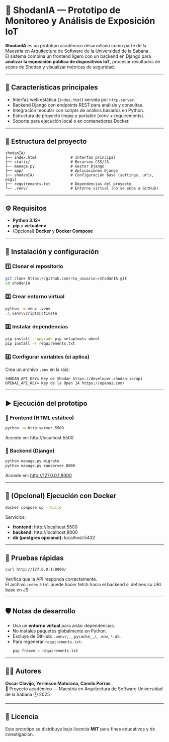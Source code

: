 # 🧠 ShodanIA — Prototipo de Monitoreo y Análisis de Exposición IoT

**ShodanIA** es un prototipo académico desarrollado como parte de la Maestría en Arquitectura de Software de la Universidad de la Sabana.  
El sistema combina un frontend ligero con un backend en Django para **analizar la exposición pública de dispositivos IoT**, procesar resultados de *scans* de Shodan y visualizar métricas de seguridad.

---

## 🚀 Características principales

- Interfaz web estática (`index.html`) servida por `http.server`.
- Backend Django con endpoints REST para análisis y consultas.
- Integración modular con scripts de análisis basados en Python.
- Estructura de proyecto limpia y portable (venv + requirements).
- Soporte para ejecución local o en contenedores Docker.

---

## 🧩 Estructura del proyecto

```
shodanIA/
├── index.html               # Interfaz principal
├── static/                  # Recursos CSS/JS
├── manage.py                # Gestor Django
├── app/                     # Aplicaciones Django
├── shodanIA/                # Configuración base (settings, urls, wsgi)
├── requirements.txt         # Dependencias del proyecto
└── .venv/                   # Entorno virtual (no se sube a GitHub)
```

---

## ⚙️ Requisitos

- **Python 3.12+**
- **pip** y **virtualenv**
- (Opcional) **Docker** y **Docker Compose**

---

## 🧰 Instalación y configuración

### 1️⃣ Clonar el repositorio
```bash
git clone https://github.com/<tu_usuario>/shodanIA.git
cd shodanIA
```

### 2️⃣ Crear entorno virtual
```bash
python -m venv .venv
.\.venv\Scriptsctivate
```

### 3️⃣ Instalar dependencias
```bash
pip install --upgrade pip setuptools wheel
pip install -r requirements.txt
```

### 4️⃣ Configurar variables (si aplica)
Crea un archivo `.env` en la raíz:
```env
SHODAN_API_KEY= Key de Shodan https://developer.shodan.io/api 
OPENAI_API_KEY= Key de la Open IA https://openai.com/ 
```

---

## ▶️ Ejecución del prototipo

### 🔹 Frontend (HTML estático)
```bash
python -m http.server 5500
```
Accede en: http://localhost:5500

### 🔹 Backend (Django)
```bash
python manage.py migrate
python manage.py runserver 8000
```
Accede en: http://127.0.0.1:8000

---

## 🐳 (Opcional) Ejecución con Docker

```bash
docker compose up --build
```

Servicios:
- **frontend:** http://localhost:5500  
- **backend:** http://localhost:8000  
- **db (postgres opcional):** localhost:5432

---

## 🧪 Pruebas rápidas

```bash
curl http://127.0.0.1:8000/
```

Verifica que la API responda correctamente.  
El archivo `index.html` puede hacer fetch hacia el backend si defines su URL base en JS:

---

## 🛡️ Notas de desarrollo

- Usa un **entorno virtual** para aislar dependencias.
- No instales paquetes globalmente en Python.
- Excluye de GitHub: `.venv/`, `__pycache__/`, `.env`, `*.db`.
- Para regenerar `requirements.txt`:
  ```bash
  pip freeze > requirements.txt
  ```
---

## 👨‍💻 Autores

**Oscar Clavijo, Yerlinson Maturana, Camilo Porras**  
📍 Proyecto académico — Maestría en Arquitectura de Software Universidad de la Sabana
🕓 2025

---

## 🧠 Licencia

Este prototipo se distribuye bajo licencia **MIT** para fines educativos y de investigación.
